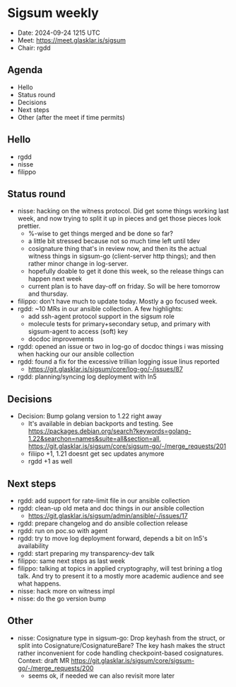 # Sigsum weekly

- Date: 2024-09-24 1215 UTC
- Meet: https://meet.glasklar.is/sigsum
- Chair: rgdd

## Agenda

- Hello
- Status round
- Decisions
- Next steps
- Other (after the meet if time permits)

## Hello

- rgdd
- nisse
- filippo

## Status round

- nisse: hacking on the witness protocol. Did get some things working last week,
  and now trying to split it up in pieces and get those pieces look prettier.
  - %-wise to get things merged and be done so far?
  - a little bit stressed because not so much time left until tdev
  - cosignature thing that's in review now, and then its the actual witness
    things in sigsum-go (client-server http things); and then rather minor
    change in log-server.
  - hopefully doable to get it done this week, so the release things can happen
    next week
  - current plan is to have day-off on friday. So will be here tomorrow and
    thursday.
- filippo: don't have much to update today. Mostly a go focused week.
- rgdd: ~10 MRs in our ansible collection. A few highlights:
  - add ssh-agent protocol support in the sigsum role
  - molecule tests for primary+secondary setup, and primary with sigsum-agent to
    access (soft) key
  - docdoc improvements
- rgdd: opened an issue or two in log-go of docdoc things i was missing when
  hacking our our ansible collection
- rgdd: found a fix for the excessive trillian logging issue linus reported
  - https://git.glasklar.is/sigsum/core/log-go/-/issues/87
- rgdd: planning/syncing log deployment with ln5

## Decisions

- Decision: Bump golang version to 1.22 right away
  - It's available in debian backports and testing. See
    https://packages.debian.org/search?keywords=golang-1.22&searchon=names&suite=all&section=all,
    https://git.glasklar.is/sigsum/core/sigsum-go/-/merge_requests/201
  - filiipo +1, 1.21 doesnt get sec updates anymore
  - rgdd +1 as well

## Next steps

- rgdd: add support for rate-limit file in our ansible collection
- rgdd: clean-up old meta and doc things in our ansible collection
  - https://git.glasklar.is/sigsum/admin/ansible/-/issues/17
- rgdd: prepare changelog and do ansible collection release
- rgdd: run on poc.so with agent
- rgdd: try to move log deployment forward, depends a bit on ln5's availability
- rgdd: start preparing my transparency-dev talk
- filippo: same next steps as last week
- filippo: talking at topics in applied cryptography, will test brining a tlog
  talk. And try to present it to a mostly more academic audience and see what
  happens.
- nisse: hack more on witness impl
- nisse: do the go version bump

## Other

- nisse: Cosignature type in sigsum-go: Drop keyhash from the struct, or split
  into Cosignature/CosignatureBare? The key hash makes the struct rather
  inconvenient for code handling checkpoint-based cosignatures. Context: draft
  MR https://git.glasklar.is/sigsum/core/sigsum-go/-/merge_requests/200
  - seems ok, if needed we can also revisit more later
